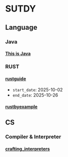 # SUTDY

## Language

### Java

#### [This is Java](language/java/thisisjava)

### RUST

#### [rustguide](language/rust/rustguide)
* `start_date`: 2025-10-02
* `end_date`: 2025-10-26 

#### [rustbyexample](language/rust/rustbyexample)

## CS

### Compiler & Interpreter

#### [crafting_interpreters](cs/compiler/crafting_interpreters)
